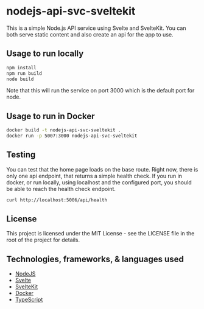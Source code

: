 # nodejs-api-svc-sveltekit

This is a simple Node.js API service using Svelte and SvelteKit. You can both serve static content and also create an api for the app to use.

## Usage to run locally

```bash
npm install
npm run build
node build
```

Note that this will run the service on port 3000 which is the default port for node.

## Usage to run in Docker

```bash
docker build -t nodejs-api-svc-sveltekit .
docker run -p 5007:3000 nodejs-api-svc-sveltekit
```

## Testing

You can test that the home page loads on the base route.
Right now, there is only one api endpoint, that returns a simple health check. If you run in docker, or run locally, using localhost and the configured port, you should be able to reach the health check endpoint.

```bash
curl http://localhost:5006/api/health
```

## License

This project is licensed under the MIT License - see the LICENSE file in the root of the project for details.

## Technologies, frameworks, & languages used

- [NodeJS](https://nodejs.org/)
- [Svelte](https://svelte.dev/)
- [SvelteKit](https://kit.svelte.dev/)
- [Docker](https://www.docker.com/)
- [TypeScript](https://www.typescriptlang.org/)
